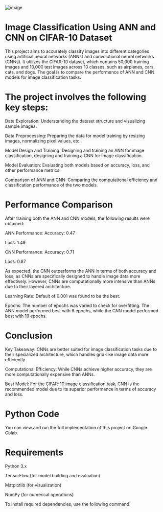 ![image](https://github.com/user-attachments/assets/b47574f9-7ad3-4bd3-87eb-4b513915d44c)


# Image Classification Using ANN and CNN on CIFAR-10 Dataset

This project aims to accurately classify images into different categories using artificial neural networks (ANNs) and convolutional neural networks (CNNs). It utilizes the CIFAR-10 dataset, which contains 50,000 training images and 10,000 test images across 10 classes, such as airplanes, cars, cats, and dogs. The goal is to compare the performance of ANN and CNN models for image classification tasks.

# The project involves the following key steps:

Data Exploration: Understanding the dataset structure and visualizing sample images.

Data Preprocessing: Preparing the data for model training by resizing images, normalizing pixel values, etc.

Model Design and Training: Designing and training an ANN for image classification, designing and training a CNN for image classification.

Model Evaluation: Evaluating both models based on accuracy, loss, and other performance metrics.

Comparison of ANN and CNN: Comparing the computational efficiency and classification performance of the two models.

# Performance Comparison

After training both the ANN and CNN models, the following results were obtained:

ANN Performance:
Accuracy: 0.47

Loss: 1.49

CNN Performance:
Accuracy: 0.71

Loss: 0.87

As expected, the CNN outperforms the ANN in terms of both accuracy and loss, as CNNs are specifically designed to handle image data more effectively. However, CNNs are computationally more intensive than ANNs due to their layered architecture.

Learning Rate: Default of 0.001 was found to be the best.

Epochs: The number of epochs was varied to check for overfitting. The ANN model performed best with 6 epochs, while the CNN model performed best with 10 epochs.

# Conclusion

Key Takeaway: CNNs are better suited for image classification tasks due to their specialized architecture, which handles grid-like image data more efficiently.

Computational Efficiency: While CNNs achieve higher accuracy, they are more computationally expensive than ANNs.

Best Model: For the CIFAR-10 image classification task, CNN is the recommended model due to its superior performance in terms of accuracy and loss.

# Python Code

You can view and run the full implementation of this project on Google Colab.

# Requirements

Python 3.x

TensorFlow (for model building and evaluation)

Matplotlib (for visualization)

NumPy (for numerical operations)

To install required dependencies, use the following command:
